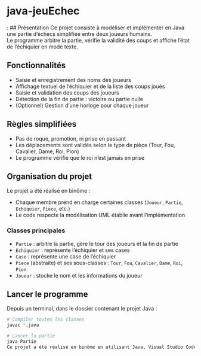 # java-jeuEchec

: ## Présentation
Ce projet consiste à modéliser et implémenter en Java une partie d’échecs simplifiée entre deux joueurs humains.  
Le programme arbitre la partie, vérifie la validité des coups et affiche l’état de l’échiquier en mode texte.

## Fonctionnalités
- Saisie et enregistrement des noms des joueurs  
- Affichage textuel de l’échiquier et de la liste des coups joués  
- Saisie et validation des coups des joueurs  
- Détection de la fin de partie : victoire ou partie nulle  
- (Optionnel) Gestion d’une horloge pour chaque joueur  

## Règles simplifiées
- Pas de roque, promotion, ni prise en passant  
- Les déplacements sont validés selon le type de pièce (Tour, Fou, Cavalier, Dame, Roi, Pion)  
- Le programme vérifie que le roi n’est jamais en prise  

## Organisation du projet
Le projet a été réalisé en binôme :  
- Chaque membre prend en charge certaines classes (`Joueur`, `Partie`, `Echiquier`, `Piece`, etc.)  
- Le code respecte la modélisation UML établie avant l’implémentation  

### Classes principales
- `Partie` : arbitre la partie, gère le tour des joueurs et la fin de partie  
- `Echiquier` : représente l’échiquier et ses cases  
- `Case` : représente une case de l’échiquier  
- `Piece` (abstraite) et ses sous-classes : `Tour`, `Fou`, `Cavalier`, `Dame`, `Roi`, `Pion`  
- `Joueur` : stocke le nom et les informations du joueur  

## Lancer le programme
Depuis un terminal, dans le dossier contenant le projet Java :  

```bash
# Compiler toutes les classes
javac *.java

# Lancer la partie
java Partie
Ce projet a été réalisé en binôme en utilisant Java, Visual Studio Code, Git pour le versioning, et des tests pour vérifier le bon fonctionnement des classes.
